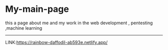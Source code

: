 # My-main-page
this a page about me and my work in the web development , pentesting ,machine learning
************************************
LINK:https://rainbow-daffodil-ab593e.netlify.app/

